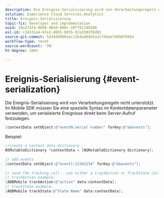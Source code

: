 ```yaml
---
description: Die Ereignis-Serialisierung wird von Verarbeitungsregeln nicht unterstützt. Im Mobile SDK müssen Sie eine spezielle Syntax im Kontextdatenparameter verwenden, um serialisierte Ereignisse direkt beim Server-Aufruf festzulegen.
solution: Experience Cloud Services,Analytics
title: Ereignis-Serialisierung
topic-fix: Developer and implementation
uuid: 19a27df4-0998-403d-800c-26ff61149208
exl-id: c34331a4-bfe2-4955-807b-92a3303f8d81
source-git-commit: 5434d8809aac11b4ad6dd1a3c74dae7dd98f095a
workflow-type: tm+mt
source-wordcount: '70'
ht-degree: 100%

---
```


# Ereignis-Serialisierung {#event-serialization}

Die Ereignis-Serialisierung wird von Verarbeitungsregeln nicht unterstützt. Im Mobile SDK müssen Sie eine spezielle Syntax im Kontextdatenparameter verwenden, um serialisierte Ereignisse direkt beim Server-Aufruf festzulegen.

```objective-c
[contextData setObject:@"eventN:serial number" forKey:@"&&events"];
```

Beispiel:

```objective-c
//create a context data dictionary 
NSMutableDictionary *contextData = [NSMutableDictionary dictionary]; 
 
// add events 
[contextData setObject:@"event1:12341234" forKey:@"&&events"]; 
 
// send the tracking call - use either a trackAction or TrackState call. 
// trackAction example: 
[ADBMobile trackAction:@"action" data:contextData]; 
// trackState example: 
[ADBMobile trackState:@"State Name" data:contextData]; 
```
